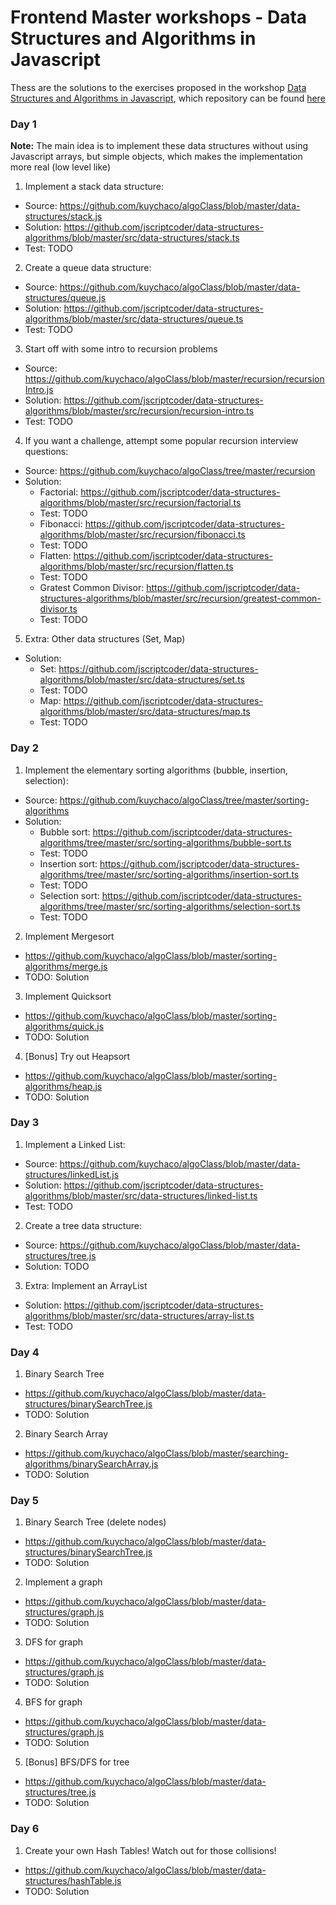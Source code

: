# Frontend Master workshops - Data Structures and Algorithms in Javascript
Thess are the solutions to the exercises proposed in the workshop [Data Structures and Algorithms in Javascript](https://frontendmasters.com/courses/data-structures-algorithms/), which repository can be found [here](https://github.com/kuychaco/algoClass)

### Day 1

**Note:** The main idea is to implement these data structures without using Javascript arrays, but simple objects, which makes the implementation more real (low level like)

1. Implement a stack data structure:
  - Source: https://github.com/kuychaco/algoClass/blob/master/data-structures/stack.js
  - Solution: https://github.com/jscriptcoder/data-structures-algorithms/blob/master/src/data-structures/stack.ts
  - Test: TODO
2. Create a queue data structure:
  - Source: https://github.com/kuychaco/algoClass/blob/master/data-structures/queue.js
  - Solution: https://github.com/jscriptcoder/data-structures-algorithms/blob/master/src/data-structures/queue.ts
  - Test: TODO
3. Start off with some intro to recursion problems
  - Source: https://github.com/kuychaco/algoClass/blob/master/recursion/recursionIntro.js
  - Solution: https://github.com/jscriptcoder/data-structures-algorithms/blob/master/src/recursion/recursion-intro.ts
  - Test: TODO
4. If you want a challenge, attempt some popular recursion interview questions:
  - Source: https://github.com/kuychaco/algoClass/tree/master/recursion
  - Solution:
    - Factorial: https://github.com/jscriptcoder/data-structures-algorithms/blob/master/src/recursion/factorial.ts
    - Test: TODO
    - Fibonacci: https://github.com/jscriptcoder/data-structures-algorithms/blob/master/src/recursion/fibonacci.ts
    - Test: TODO
    - Flatten: https://github.com/jscriptcoder/data-structures-algorithms/blob/master/src/recursion/flatten.ts
    - Test: TODO
    - Gratest Common Divisor: https://github.com/jscriptcoder/data-structures-algorithms/blob/master/src/recursion/greatest-common-divisor.ts
    - Test: TODO
5. Extra: Other data structures (Set, Map)
  - Solution:
    - Set: https://github.com/jscriptcoder/data-structures-algorithms/blob/master/src/data-structures/set.ts
    - Test: TODO
    - Map: https://github.com/jscriptcoder/data-structures-algorithms/blob/master/src/data-structures/map.ts
    - Test: TODO


### Day 2
1. Implement the elementary sorting algorithms (bubble, insertion, selection):
  - Source: https://github.com/kuychaco/algoClass/tree/master/sorting-algorithms
  - Solution:
    - Bubble sort: https://github.com/jscriptcoder/data-structures-algorithms/tree/master/src/sorting-algorithms/bubble-sort.ts
    - Test: TODO
    - Insertion sort: https://github.com/jscriptcoder/data-structures-algorithms/tree/master/src/sorting-algorithms/insertion-sort.ts
    - Test: TODO
    - Selection sort: https://github.com/jscriptcoder/data-structures-algorithms/tree/master/src/sorting-algorithms/selection-sort.ts
    - Test: TODO
2. Implement Mergesort
  - https://github.com/kuychaco/algoClass/blob/master/sorting-algorithms/merge.js
  - TODO: Solution
3. Implement Quicksort
  - https://github.com/kuychaco/algoClass/blob/master/sorting-algorithms/quick.js
  - TODO: Solution
4. [Bonus] Try out Heapsort
  - https://github.com/kuychaco/algoClass/blob/master/sorting-algorithms/heap.js
  - TODO: Solution

### Day 3
1. Implement a Linked List:
  - Source: https://github.com/kuychaco/algoClass/blob/master/data-structures/linkedList.js
  - Solution: https://github.com/jscriptcoder/data-structures-algorithms/blob/master/src/data-structures/linked-list.ts
  - Test: TODO
2. Create a tree data structure:
  - Source: https://github.com/kuychaco/algoClass/blob/master/data-structures/tree.js
  - Solution: TODO
3. Extra: Implement an ArrayList
  - Solution: https://github.com/jscriptcoder/data-structures-algorithms/blob/master/src/data-structures/array-list.ts
  - Test: TODO

### Day 4
1. Binary Search Tree
  - https://github.com/kuychaco/algoClass/blob/master/data-structures/binarySearchTree.js
  - TODO: Solution
2. Binary Search Array
  - https://github.com/kuychaco/algoClass/blob/master/searching-algorithms/binarySearchArray.js
  - TODO: Solution

### Day 5
1. Binary Search Tree (delete nodes)
  - https://github.com/kuychaco/algoClass/blob/master/data-structures/binarySearchTree.js
  - TODO: Solution
2. Implement a graph
  - https://github.com/kuychaco/algoClass/blob/master/data-structures/graph.js
  - TODO: Solution
3. DFS for graph
  - https://github.com/kuychaco/algoClass/blob/master/data-structures/graph.js
  - TODO: Solution
4. BFS for graph
  - https://github.com/kuychaco/algoClass/blob/master/data-structures/graph.js
  - TODO: Solution
5. [Bonus] BFS/DFS for tree
  - https://github.com/kuychaco/algoClass/blob/master/data-structures/tree.js
  - TODO: Solution

### Day 6
1. Create your own Hash Tables! Watch out for those collisions!
  - https://github.com/kuychaco/algoClass/blob/master/data-structures/hashTable.js
  - TODO: Solution
